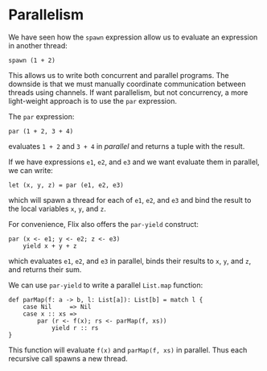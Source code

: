 # Parallelism

We have seen how the `spawn` expression allow us to evaluate an expression in another thread:

```flix
spawn (1 + 2)
```

This allows us to write both concurrent and parallel programs. 
The downside is that we must manually coordinate communication between threads using channels. 
If want parallelism, but not concurrency, a more light-weight approach is to use the `par` expression.

The `par` expression:

```flix
par (1 + 2, 3 + 4)
```

evaluates `1 + 2` and `3 + 4` in *parallel* and returns a tuple with the result. 

If we have expressions `e1`, `e2`, and `e3` and we want evaluate them in parallel, we can write:

```flix
let (x, y, z) = par (e1, e2, e3)
```

which will spawn a thread for each of `e1`, `e2`, and `e3` and bind the result to the local variables `x`, `y`, and `z`.

For convenience, Flix also offers the `par-yield` construct:

```flix
par (x <- e1; y <- e2; z <- e3) 
    yield x + y + z
```

which evaluates `e1`, `e2`, and `e3` in parallel, binds their results to `x`, `y`, and `z`, and returns their sum.

We can use `par-yield` to write a parallel `List.map` function:

```flix
def parMap(f: a -> b, l: List[a]): List[b] = match l {
    case Nil     => Nil
    case x :: xs => 
        par (r <- f(x); rs <- parMap(f, xs))
            yield r :: rs
}
```

This function will evaluate `f(x)` and `parMap(f, xs)` in parallel. Thus each recursive call spawns a new thread.
